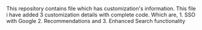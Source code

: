 This repository contains file which has customization's information.
This file i have added 3 customization details with complete code.
Which are, 1. SSO with Google 2. Recommendations and 3. Enhanced Search functionality

